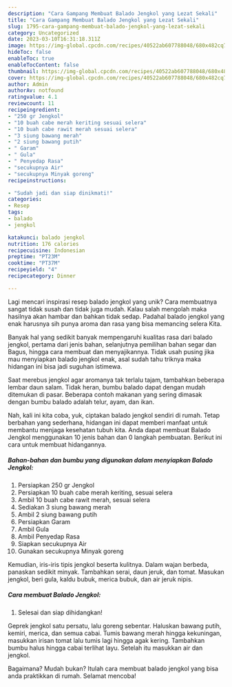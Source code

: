 ```yaml
---
description: "Cara Gampang Membuat Balado Jengkol yang Lezat Sekali"
title: "Cara Gampang Membuat Balado Jengkol yang Lezat Sekali"
slug: 1795-cara-gampang-membuat-balado-jengkol-yang-lezat-sekali
category: Uncategorized
date: 2023-03-10T16:31:18.311Z
image: https://img-global.cpcdn.com/recipes/40522ab607788048/680x482cq70/balado-jengkol-foto-resep-utama.jpg
hideToc: false
enableToc: true
enableTocContent: false
thumbnail: https://img-global.cpcdn.com/recipes/40522ab607788048/680x482cq70/balado-jengkol-foto-resep-utama.jpg
cover: https://img-global.cpcdn.com/recipes/40522ab607788048/680x482cq70/balado-jengkol-foto-resep-utama.jpg
author: Admin
authorAv: notfound
ratingvalue: 4.1
reviewcount: 11
recipeingredient:
- "250 gr Jengkol"
- "10 buah cabe merah keriting sesuai selera"
- "10 buah cabe rawit merah sesuai selera"
- "3 siung bawang merah"
- "2 siung bawang putih"
- " Garam"
- " Gula"
- " Penyedap Rasa"
- "secukupnya Air"
- "secukupnya Minyak goreng"
recipeinstructions:

- "Sudah jadi dan siap dinikmati!"
categories:
- Resep
tags:
- balado
- jengkol

katakunci: balado jengkol 
nutrition: 176 calories
recipecuisine: Indonesian
preptime: "PT23M"
cooktime: "PT37M"
recipeyield: "4"
recipecategory: Dinner

---
```





Lagi mencari inspirasi resep balado jengkol yang unik? Cara membuatnya sangat tidak susah dan tidak juga mudah. Kalau salah mengolah maka hasilnya akan hambar dan bahkan tidak sedap. Padahal balado jengkol yang enak harusnya sih punya aroma dan rasa yang bisa memancing selera Kita.





Banyak hal yang sedikit banyak mempengaruhi kualitas rasa dari balado jengkol, pertama dari jenis bahan, selanjutnya pemilihan bahan segar dan Bagus, hingga cara membuat dan menyajikannya. Tidak usah pusing jika mau menyiapkan balado jengkol enak,      asal sudah tahu triknya maka hidangan ini bisa jadi suguhan istimewa.














Saat merebus jengkol agar aromanya tak terlalu tajam, tambahkan beberapa lembar daun salam. Tidak heran, bumbu balado dapat dengan mudah ditemukan di pasar. Beberapa contoh makanan yang sering dimasak dengan bumbu balado adalah telur, ayam, dan ikan.






Nah, kali ini kita coba, yuk, ciptakan balado jengkol sendiri di rumah. Tetap berbahan yang sederhana, hidangan ini dapat memberi manfaat untuk membantu menjaga kesehatan tubuh kita. Anda dapat membuat Balado Jengkol menggunakan 10 jenis bahan dan 0 langkah pembuatan. Berikut ini cara untuk membuat hidangannya.

<!--inarticleads1-->

##### Bahan-bahan dan bumbu yang digunakan dalam menyiapkan Balado Jengkol:

1. Persiapkan 250 gr Jengkol
1. Persiapkan 10 buah cabe merah keriting, sesuai selera
1. Ambil 10 buah cabe rawit merah, sesuai selera
1. Sediakan 3 siung bawang merah
1. Ambil 2 siung bawang putih
1. Persiapkan  Garam
1. Ambil  Gula
1. Ambil  Penyedap Rasa
1. Siapkan secukupnya Air
1. Gunakan secukupnya Minyak goreng


Kemudian, iris-iris tipis jengkol beserta kulitnya. Dalam wajan berbeda, panaskan sedikit minyak. Tambahkan serai, daun jeruk, dan tomat. Masukan jengkol, beri gula, kaldu bubuk, merica bubuk, dan air jeruk nipis. 

<!--inarticleads2-->

##### Cara membuat Balado Jengkol:


1. Selesai dan siap dihidangkan!

Geprek jengkol satu persatu, lalu goreng sebentar. Haluskan bawang putih, kemiri, merica, dan semua cabai. Tumis bawang merah hingga kekuningan, masukkan irisan tomat lalu tumis lagi hingga agak kering. Tambahkan bumbu halus hingga cabai terlihat layu. Setelah itu masukkan air dan jengkol. 

Bagaimana? Mudah bukan? Itulah cara membuat balado jengkol yang bisa anda praktikkan di rumah. Selamat mencoba!
